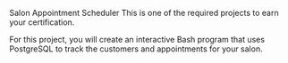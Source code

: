 Salon Appointment Scheduler
This is one of the required projects to earn your certification.

For this project, you will create an interactive Bash program that uses PostgreSQL to track the customers and appointments for your salon.